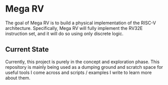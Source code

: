 # Mega RV
The goal of Mega RV is to build a physical implementation of the RISC-V architecture. Specifically, Mega RV will fully
implement the RV32E instruction set, and it will do so using only discrete logic.

## Current State
Currently, this project is purely in the concept and exploration phase. This repository is mainly being used as a
dumping ground and scratch space for useful tools I come across and scripts / examples I write to learn more about them.
